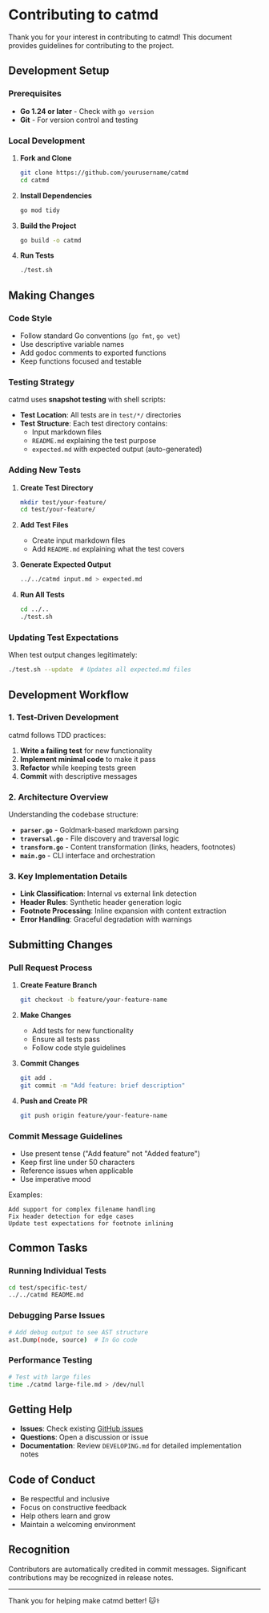 # Contributing to catmd

Thank you for your interest in contributing to catmd! This document provides guidelines for contributing to the project.

## Development Setup

### Prerequisites

- **Go 1.24 or later** - Check with `go version`
- **Git** - For version control and testing

### Local Development

1. **Fork and Clone**
   ```bash
   git clone https://github.com/yourusername/catmd
   cd catmd
   ```

2. **Install Dependencies**
   ```bash
   go mod tidy
   ```

3. **Build the Project**
   ```bash
   go build -o catmd
   ```

4. **Run Tests**
   ```bash
   ./test.sh
   ```

## Making Changes

### Code Style

- Follow standard Go conventions (`go fmt`, `go vet`)
- Use descriptive variable names
- Add godoc comments to exported functions
- Keep functions focused and testable

### Testing Strategy

catmd uses **snapshot testing** with shell scripts:

- **Test Location**: All tests are in `test/*/` directories
- **Test Structure**: Each test directory contains:
  - Input markdown files
  - `README.md` explaining the test purpose
  - `expected.md` with expected output (auto-generated)

### Adding New Tests

1. **Create Test Directory**
   ```bash
   mkdir test/your-feature/
   cd test/your-feature/
   ```

2. **Add Test Files**
   - Create input markdown files
   - Add `README.md` explaining what the test covers

3. **Generate Expected Output**
   ```bash
   ../../catmd input.md > expected.md
   ```

4. **Run All Tests**
   ```bash
   cd ../..
   ./test.sh
   ```

### Updating Test Expectations

When test output changes legitimately:
```bash
./test.sh --update  # Updates all expected.md files
```

## Development Workflow

### 1. Test-Driven Development

catmd follows TDD practices:

1. **Write a failing test** for new functionality
2. **Implement minimal code** to make it pass
3. **Refactor** while keeping tests green
4. **Commit** with descriptive messages

### 2. Architecture Overview

Understanding the codebase structure:

- **`parser.go`** - Goldmark-based markdown parsing
- **`traversal.go`** - File discovery and traversal logic
- **`transform.go`** - Content transformation (links, headers, footnotes)
- **`main.go`** - CLI interface and orchestration

### 3. Key Implementation Details

- **Link Classification**: Internal vs external link detection
- **Header Rules**: Synthetic header generation logic
- **Footnote Processing**: Inline expansion with content extraction
- **Error Handling**: Graceful degradation with warnings

## Submitting Changes

### Pull Request Process

1. **Create Feature Branch**
   ```bash
   git checkout -b feature/your-feature-name
   ```

2. **Make Changes**
   - Add tests for new functionality
   - Ensure all tests pass
   - Follow code style guidelines

3. **Commit Changes**
   ```bash
   git add .
   git commit -m "Add feature: brief description"
   ```

4. **Push and Create PR**
   ```bash
   git push origin feature/your-feature-name
   ```

### Commit Message Guidelines

- Use present tense ("Add feature" not "Added feature")
- Keep first line under 50 characters
- Reference issues when applicable
- Use imperative mood

Examples:
```
Add support for complex filename handling
Fix header detection for edge cases
Update test expectations for footnote inlining
```

## Common Tasks

### Running Individual Tests

```bash
cd test/specific-test/
../../catmd README.md
```

### Debugging Parse Issues

```bash
# Add debug output to see AST structure
ast.Dump(node, source)  # In Go code
```

### Performance Testing

```bash
# Test with large files
time ./catmd large-file.md > /dev/null
```

## Getting Help

- **Issues**: Check existing [GitHub issues](https://github.com/brandonbloom/catmd/issues)
- **Questions**: Open a discussion or issue
- **Documentation**: Review `DEVELOPING.md` for detailed implementation notes

## Code of Conduct

- Be respectful and inclusive
- Focus on constructive feedback
- Help others learn and grow
- Maintain a welcoming environment

## Recognition

Contributors are automatically credited in commit messages. Significant contributions may be recognized in release notes.

---

Thank you for helping make catmd better! 🐱‍⚕️
